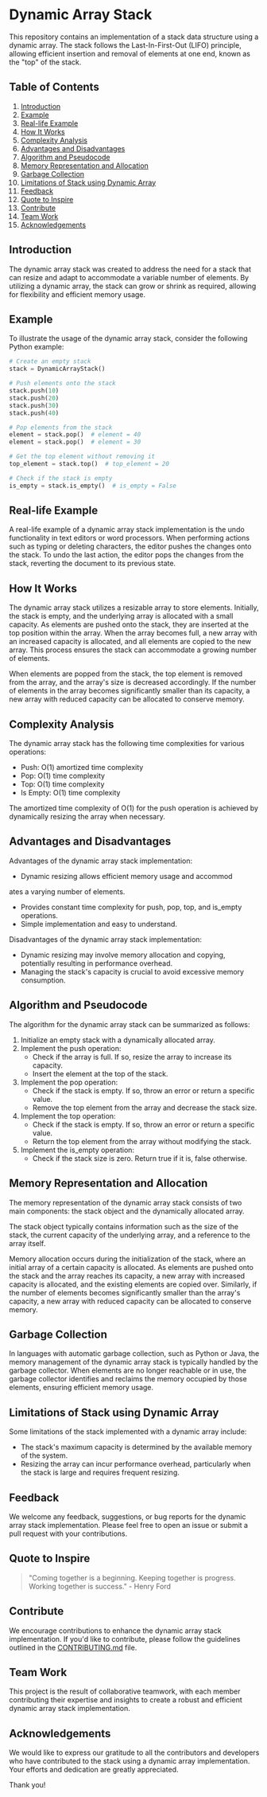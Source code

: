 # Dynamic Array Stack

This repository contains an implementation of a stack data structure using a dynamic array. The stack follows the Last-In-First-Out (LIFO) principle, allowing efficient insertion and removal of elements at one end, known as the "top" of the stack.

## Table of Contents
1. [Introduction](#introduction)
2. [Example](#example)
3. [Real-life Example](#real-life-example)
4. [How It Works](#how-it-works)
5. [Complexity Analysis](#complexity-analysis)
6. [Advantages and Disadvantages](#advantages-and-disadvantages)
7. [Algorithm and Pseudocode](#algorithm-and-pseudocode)
8. [Memory Representation and Allocation](#memory-representation-and-allocation)
9. [Garbage Collection](#garbage-collection)
10. [Limitations of Stack using Dynamic Array](#limitations-of-stack-using-dynamic-array)
11. [Feedback](#feedback)
12. [Quote to Inspire](#quote-to-inspire)
13. [Contribute](#contribute)
14. [Team Work](#team-work)
15. [Acknowledgements](#acknowledgements)

## Introduction

The dynamic array stack was created to address the need for a stack that can resize and adapt to accommodate a variable number of elements. By utilizing a dynamic array, the stack can grow or shrink as required, allowing for flexibility and efficient memory usage.

## Example

To illustrate the usage of the dynamic array stack, consider the following Python example:

```python
# Create an empty stack
stack = DynamicArrayStack()

# Push elements onto the stack
stack.push(10)
stack.push(20)
stack.push(30)
stack.push(40)

# Pop elements from the stack
element = stack.pop()  # element = 40
element = stack.pop()  # element = 30

# Get the top element without removing it
top_element = stack.top()  # top_element = 20

# Check if the stack is empty
is_empty = stack.is_empty()  # is_empty = False
```

## Real-life Example

A real-life example of a dynamic array stack implementation is the undo functionality in text editors or word processors. When performing actions such as typing or deleting characters, the editor pushes the changes onto the stack. To undo the last action, the editor pops the changes from the stack, reverting the document to its previous state.

## How It Works

The dynamic array stack utilizes a resizable array to store elements. Initially, the stack is empty, and the underlying array is allocated with a small capacity. As elements are pushed onto the stack, they are inserted at the top position within the array. When the array becomes full, a new array with an increased capacity is allocated, and all elements are copied to the new array. This process ensures the stack can accommodate a growing number of elements.

When elements are popped from the stack, the top element is removed from the array, and the array's size is decreased accordingly. If the number of elements in the array becomes significantly smaller than its capacity, a new array with reduced capacity can be allocated to conserve memory.

## Complexity Analysis

The dynamic array stack has the following time complexities for various operations:

- Push: O(1) amortized time complexity
- Pop: O(1) time complexity
- Top: O(1) time complexity
- Is Empty: O(1) time complexity

The amortized time complexity of O(1) for the push operation is achieved by dynamically resizing the array when necessary.

## Advantages and Disadvantages

Advantages of the dynamic array stack implementation:

- Dynamic resizing allows efficient memory usage and accommod

ates a varying number of elements.
- Provides constant time complexity for push, pop, top, and is_empty operations.
- Simple implementation and easy to understand.

Disadvantages of the dynamic array stack implementation:

- Dynamic resizing may involve memory allocation and copying, potentially resulting in performance overhead.
- Managing the stack's capacity is crucial to avoid excessive memory consumption.

## Algorithm and Pseudocode

The algorithm for the dynamic array stack can be summarized as follows:

1. Initialize an empty stack with a dynamically allocated array.
2. Implement the push operation:
   - Check if the array is full. If so, resize the array to increase its capacity.
   - Insert the element at the top of the stack.
3. Implement the pop operation:
   - Check if the stack is empty. If so, throw an error or return a specific value.
   - Remove the top element from the array and decrease the stack size.
4. Implement the top operation:
   - Check if the stack is empty. If so, throw an error or return a specific value.
   - Return the top element from the array without modifying the stack.
5. Implement the is_empty operation:
   - Check if the stack size is zero. Return true if it is, false otherwise.

## Memory Representation and Allocation

The memory representation of the dynamic array stack consists of two main components: the stack object and the dynamically allocated array.

The stack object typically contains information such as the size of the stack, the current capacity of the underlying array, and a reference to the array itself.

Memory allocation occurs during the initialization of the stack, where an initial array of a certain capacity is allocated. As elements are pushed onto the stack and the array reaches its capacity, a new array with increased capacity is allocated, and the existing elements are copied over. Similarly, if the number of elements becomes significantly smaller than the array's capacity, a new array with reduced capacity can be allocated to conserve memory.

## Garbage Collection

In languages with automatic garbage collection, such as Python or Java, the memory management of the dynamic array stack is typically handled by the garbage collector. When elements are no longer reachable or in use, the garbage collector identifies and reclaims the memory occupied by those elements, ensuring efficient memory usage.

## Limitations of Stack using Dynamic Array

Some limitations of the stack implemented with a dynamic array include:

- The stack's maximum capacity is determined by the available memory of the system.
- Resizing the array can incur performance overhead, particularly when the stack is large and requires frequent resizing.

## Feedback

We welcome any feedback, suggestions, or bug reports for the dynamic array stack implementation. Please feel free to open an issue or submit a pull request with your contributions.

## Quote to Inspire

> "Coming together is a beginning. Keeping together is progress. Working together is success." - Henry Ford

## Contribute

We encourage contributions to enhance the dynamic array stack implementation. If you'd like to contribute, please follow the guidelines outlined in the [CONTRIBUTING.md](CONTRIBUTING.md) file.

## Team Work

This project is the result of collaborative teamwork, with each member contributing their expertise and insights to create a robust and efficient dynamic array stack implementation.

## Acknowledgements

We would like to express our gratitude to all the contributors and developers who have contributed to the stack using a dynamic array implementation. Your efforts and dedication are greatly appreciated.

Thank you!
